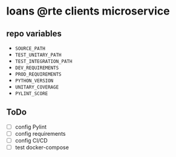 # loans @rte clients microservice

## repo variables
- `SOURCE_PATH`
- `TEST_UNITARY_PATH`
- `TEST_INTEGRATION_PATH`
- `DEV_REQUIREMENTS`
- `PROD_REQUIREMENTS`
- `PYTHON_VERSION`
- `UNITARY_COVERAGE`
- `PYLINT_SCORE`

## ToDo
- [ ] config Pylint
- [ ] config requirements
- [ ] config CI/CD
- [ ] test docker-compose
